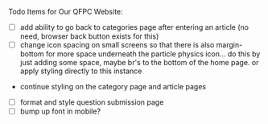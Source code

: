Todo Items for Our QFPC Website:

- [ ] add ability to go back to categories page after entering an article (no need, browser back button exists for this)
- [ ] change icon spacing on small screens so that there is also margin-bottom for more space underneath the particle physics icon... do this by just adding some space, maybe br's to the bottom of the home page. or apply styling directly to this instance
- continue styling on the category page and article pages
- [ ] format and style question submission page
- [ ] bump up font in mobile?
